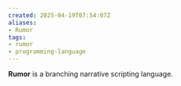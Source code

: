 ```yaml
---
created: 2025-04-19T07:54:07Z
aliases:
- Rumor
tags:
- rumor
- programming-language
---
```


**Rumor** is a branching narrative scripting language.
